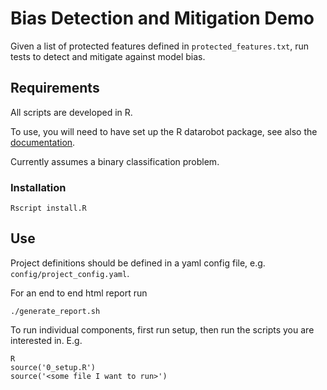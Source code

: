 # Bias Detection and Mitigation Demo

Given a list of protected features defined in `protected_features.txt`, run tests to detect and mitigate against model bias.

## Requirements

All scripts are developed in R.

To use, you will need to have set up the R datarobot package, see also the [documentation](https://cran.r-project.org/web/packages/datarobot/vignettes/IntroductionToDataRobot.html).

Currently assumes a binary classification problem.

### Installation

`Rscript install.R`

## Use

Project definitions should be defined in a yaml config file, e.g. `config/project_config.yaml`.

For an end to end html report run

```
./generate_report.sh
```

To run individual components, first run setup, then run the scripts you are interested in. E.g.

```
R
source('0_setup.R')
source('<some file I want to run>')
```
